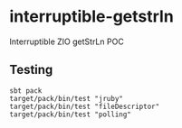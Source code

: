 # interruptible-getstrln
Interruptible ZIO getStrLn POC

## Testing
```
sbt pack
target/pack/bin/test "jruby"
target/pack/bin/test "fileDescriptor"
target/pack/bin/test "polling"
```
